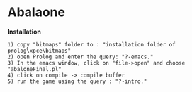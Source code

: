 # Abalaone

**Installation**

    1) copy "bitmaps" folder to : "installation folder of prolog\xpce\bitmaps"
    2) open Prolog and enter the query: "?-emacs."
    3) In the emacs window, click on "file->open" and choose "abaloneFinal.pl"
    4) click on compile -> compile buffer
    5) run the game using the query : "?-intro."
